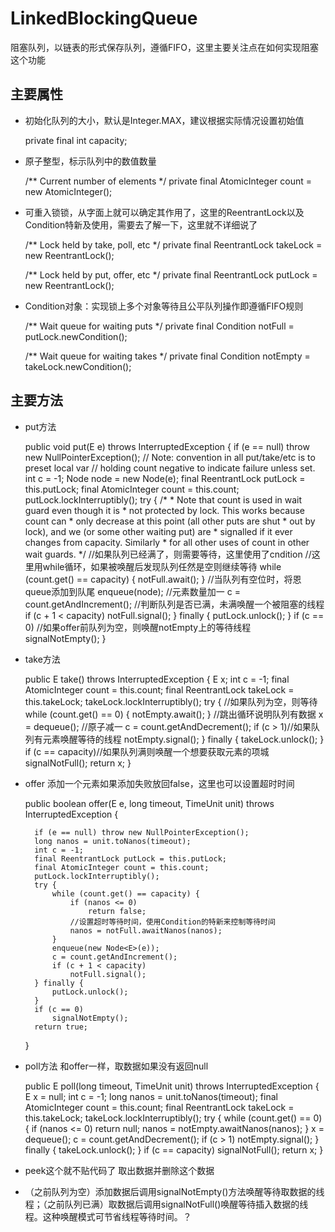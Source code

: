 # LinkedBlockingQueue
阻塞队列，以链表的形式保存队列，遵循FIFO，这里主要关注点在如何实现阻塞这个功能

## 主要属性

* 初始化队列的大小，默认是Integer.MAX，建议根据实际情况设置初始值


    private final int capacity;

   
* 原子整型，标示队列中的数值数量


     /** Current number of elements */
    private final AtomicInteger count = new AtomicInteger();



* 可重入锁锁，从字面上就可以确定其作用了，这里的ReentrantLock以及Condition特新及使用，需要去了解一下，这里就不详细说了

    
    /** Lock held by take, poll, etc */
    private final ReentrantLock takeLock = new ReentrantLock();



    /** Lock held by put, offer, etc */
    private final ReentrantLock putLock = new ReentrantLock();




* Condition对象：实现锁上多个对象等待且公平队列操作即遵循FIFO规则


    /** Wait queue for waiting puts */
    private final Condition notFull = putLock.newCondition();

    /** Wait queue for waiting takes */
    private final Condition notEmpty = takeLock.newCondition();

## 主要方法


* put方法


     public void put(E e) throws InterruptedException {
        if (e == null) throw new NullPointerException();
        // Note: convention in all put/take/etc is to preset local var
        // holding count negative to indicate failure unless set.
        int c = -1;
        Node<E> node = new Node<E>(e);
        final ReentrantLock putLock = this.putLock;
        final AtomicInteger count = this.count;
        putLock.lockInterruptibly();
        try {
            /*
             * Note that count is used in wait guard even though it is
             * not protected by lock. This works because count can
             * only decrease at this point (all other puts are shut
             * out by lock), and we (or some other waiting put) are
             * signalled if it ever changes from capacity. Similarly
             * for all other uses of count in other wait guards.
             */
			//如果队列已经满了，则需要等待，这里使用了cndition
			//这里用while循环，如果被唤醒后发现队列任然是空则继续等待
            while (count.get() == capacity) {
                notFull.await();
            }
			//当队列有空位时，将恩queue添加到队尾
            enqueue(node);
			//元素数量加一
            c = count.getAndIncrement();
			//判断队列是否已满，未满唤醒一个被阻塞的线程
            if (c + 1 < capacity)
                notFull.signal();
        } finally {
            putLock.unlock();
        }
        if (c == 0)
			//如果offer前队列为空，则唤醒notEmpty上的等待线程  			
            signalNotEmpty();
    }


* take方法



    public E take() throws InterruptedException {
        E x;
        int c = -1;
        final AtomicInteger count = this.count;
        final ReentrantLock takeLock = this.takeLock;
        takeLock.lockInterruptibly();
        try {
			//如果队列为空，则等待
            while (count.get() == 0) {
                notEmpty.await();
            }
			//跳出循环说明队列有数据
            x = dequeue();
			//原子减一
            c = count.getAndDecrement();
            if (c > 1)//如果队列有元素唤醒等待的线程
                notEmpty.signal();
        } finally {
            takeLock.unlock();
        }
        if (c == capacity)//如果队列满则唤醒一个想要获取元素的项城
            signalNotFull();
        return x;
    }

* offer
添加一个元素如果添加失败放回false，这里也可以设置超时时间


    public boolean offer(E e, long timeout, TimeUnit unit)
        throws InterruptedException {

        if (e == null) throw new NullPointerException();
        long nanos = unit.toNanos(timeout);
        int c = -1;
        final ReentrantLock putLock = this.putLock;
        final AtomicInteger count = this.count;
        putLock.lockInterruptibly();
        try {
            while (count.get() == capacity) {
                if (nanos <= 0)
                    return false;
				//设置超时等待时间，使用Condition的特新来控制等待时间
                nanos = notFull.awaitNanos(nanos);
            }
            enqueue(new Node<E>(e));
            c = count.getAndIncrement();
            if (c + 1 < capacity)
                notFull.signal();
        } finally {
            putLock.unlock();
        }
        if (c == 0)
            signalNotEmpty();
        return true;
    }


* poll方法
和offer一样，取数据如果没有返回null

    public E poll(long timeout, TimeUnit unit) throws InterruptedException {
        E x = null;
        int c = -1;
        long nanos = unit.toNanos(timeout);
        final AtomicInteger count = this.count;
        final ReentrantLock takeLock = this.takeLock;
        takeLock.lockInterruptibly();
        try {
            while (count.get() == 0) {
                if (nanos <= 0)
                    return null;
                nanos = notEmpty.awaitNanos(nanos);
            }
            x = dequeue();
            c = count.getAndDecrement();
            if (c > 1)
                notEmpty.signal();
        } finally {
            takeLock.unlock();
        }
        if (c == capacity)
            signalNotFull();
        return x;
    }

* peek这个就不贴代码了
取出数据并删除这个数据

* （之前队列为空）添加数据后调用signalNotEmpty()方法唤醒等待取数据的线程；（之前队列已满）取数据后调用signalNotFull()唤醒等待插入数据的线程。这种唤醒模式可节省线程等待时间。？